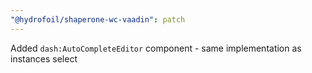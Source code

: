```yaml
---
"@hydrofoil/shaperone-wc-vaadin": patch
---
```


Added `dash:AutoCompleteEditor` component - same implementation as instances select
